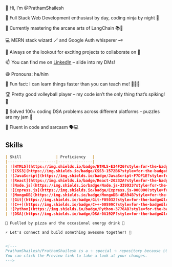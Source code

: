 👋 Hi, I’m @PrathamShailesh

👀 Full Stack Web Development enthusiast by day, coding ninja by night 🥷

🌱 Currently mastering the arcane arts of LangChain 📚🔮

💻 MERN stack wizard 🪄 and Google Auth whisperer 🗝️

🚀 Always on the lookout for exciting projects to collaborate on 🌟

📫 You can find me on [LinkedIn](www.linkedin.com/in/pratham-shailesh-dsouza-b7246b27b) – slide into my DMs!

😄 Pronouns: he/him

🤖 Fun fact: I can learn things faster than you can teach me! 🏃‍♂️💨

🏆 Pretty good volleyball player – my code isn’t the only thing that’s spiking! 🏐

🧩 Solved 100+ coding DSA problems across different platforms – puzzles are my jam 🧩

💬 Fluent in code and sarcasm 🗣️💻

## Skills

```markdown
| Skill               | Proficiency   |
|---------------------|---------------|
| ![HTML5](https://img.shields.io/badge/HTML5-E34F26?style=for-the-badge&logo=html5&logoColor=white) | ![90%](https://progress-bar.dev/90/) |
| ![CSS3](https://img.shields.io/badge/CSS3-1572B6?style=for-the-badge&logo=css3&logoColor=white)   | ![85%](https://progress-bar.dev/85/) |
| ![JavaScript](https://img.shields.io/badge/JavaScript-F7DF1E?style=for-the-badge&logo=javascript&logoColor=black) | ![90%](https://progress-bar.dev/90/) |
| ![React](https://img.shields.io/badge/React-20232A?style=for-the-badge&logo=react&logoColor=61DAFB) | ![80%](https://progress-bar.dev/80/) |
| ![Node.js](https://img.shields.io/badge/Node.js-339933?style=for-the-badge&logo=nodedotjs&logoColor=white) | ![85%](https://progress-bar.dev/85/) |
| ![Express.js](https://img.shields.io/badge/Express.js-000000?style=for-the-badge&logo=express&logoColor=white) | ![80%](https://progress-bar.dev/80/) |
| ![MongoDB](https://img.shields.io/badge/MongoDB-4EA94B?style=for-the-badge&logo=mongodb&logoColor=white) | ![75%](https://progress-bar.dev/75/) |
| ![Git](https://img.shields.io/badge/Git-F05032?style=for-the-badge&logo=git&logoColor=white) | ![80%](https://progress-bar.dev/80/) |
| ![C++](https://img.shields.io/badge/C++-00599C?style=for-the-badge&logo=cplusplus&logoColor=white) | ![70%](https://progress-bar.dev/70/) |
| ![Python](https://img.shields.io/badge/Python-3776AB?style=for-the-badge&logo=python&logoColor=white) | ![60%](https://progress-bar.dev/60/) |
| ![DSA](https://img.shields.io/badge/DSA-0A192F?style=for-the-badge&logo=data&logoColor=white) | ![75%](https://progress-bar.dev/75/) |

🍕 Fuelled by pizza and the occasional energy drink 🍕

⚡ Let's connect and build something awesome together! 🚀


<!---
PrathamShailesh/PrathamShailesh is a ✨ special ✨ repository because its `README.md` (this file) appears on your GitHub profile.
You can click the Preview link to take a look at your changes.
--->
